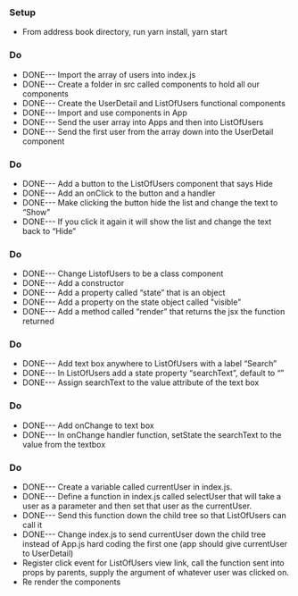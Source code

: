 ### Setup
* From address book directory, run yarn install, yarn start

### Do
* DONE--- Import the array of users into index.js
* DONE--- Create a folder in src called components to hold all our components
* DONE--- Create the UserDetail and ListOfUsers functional components
* DONE--- Import and use components in App
* DONE--- Send the user array into Apps and then into ListOfUsers
* DONE--- Send the first user from the array down into the UserDetail component

### Do
* DONE--- Add a button to the ListOfUsers component that says Hide
* DONE--- Add an onClick to the button and a handler
* DONE--- Make clicking the button hide the list and change the text to “Show”
* DONE--- If you click it again it will show the list and change the text back to “Hide”

### Do
*  DONE--- Change ListofUsers to be a class component
*  DONE--- Add a constructor
*  DONE--- Add a property called “state” that is an object
*  DONE--- Add a property on the state object called "visible"
*  DONE--- Add a method called “render” that returns the jsx the function returned

### Do
* DONE--- Add text box anywhere to ListOfUsers with a label “Search”
* DONE--- In ListOfUsers add a state property “searchText”, default to “”
* DONE--- Assign searchText to the value attribute of the text box

### Do
* DONE--- Add onChange to text box
* DONE--- In onChange handler function, setState the searchText to the value from the textbox

### Do
* DONE--- Create a variable called currentUser in index.js.
* DONE--- Define a function in index.js called selectUser that will take a user as a parameter and then set that user as the currentUser.
* DONE--- Send this function down the child tree so that ListOfUsers can call it
* DONE--- Change index.js to send currentUser down the child tree instead of App.js hard coding the first one (app should give currentUser to UserDetail)
* Register click event for ListOfUsers view link, call the function sent into props by parents, supply the argument of whatever user was clicked on.
* Re render the components
